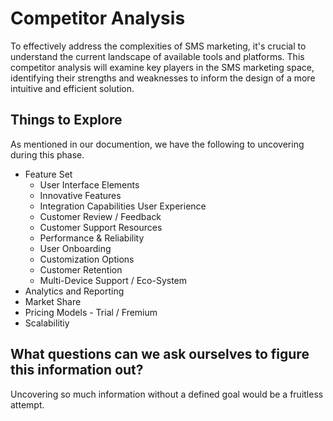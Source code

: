 # Competitor Analysis

To effectively address the complexities of SMS marketing, it's crucial to understand the current landscape of available tools and platforms. This competitor analysis will examine key players in the SMS marketing space, identifying their strengths and weaknesses to inform the design of a more intuitive and efficient solution.

## Things to Explore
As mentioned in our documention, we have the following to uncovering during this phase.
- Feature Set
  - User Interface Elements
  - Innovative Features
  - Integration Capabilities
User Experience
  - Customer Review / Feedback
  - Customer Support Resources
  - Performance & Reliability
  - User Onboarding
  - Customization Options
  - Customer Retention
  - Multi-Device Support / Eco-System
- Analytics and Reporting
- Market Share
- Pricing Models - Trial / Fremium
- Scalabilitiy

## What questions can we ask ourselves to figure this information out?
Uncovering so much information without a defined goal would be a fruitless attempt. 

